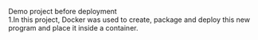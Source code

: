 Demo project before deployment \
1.In this project, Docker  was used to create, package and deploy this new program and place it inside a container.
